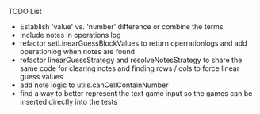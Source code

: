 TODO List

- Establish 'value' vs. 'number' difference or combine the terms
- Include notes in operations log
- refactor setLinearGuessBlockValues to return operrationlogs and add operationlog when notes are found
- refactor linearGuessStrategy and resolveNotesStrategy to share the same code for clearing notes and finding rows / cols to force linear guess values
- add note logic to utils.canCellContainNumber
- find a way to better represent the text game input so the games can be inserted directly into the tests